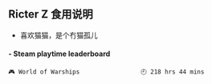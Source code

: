 ## Ricter Z 食用说明
- 喜欢猫猫，是个冇猫孤儿

<!-- steam-box start -->
#### - Steam playtime leaderboard
```text
🎮 World of Warships                 🕘 218 hrs 44 mins
```
<!-- Powered by https://github.com/YouEclipse/steam-box . -->
<!-- steam-box end -->
